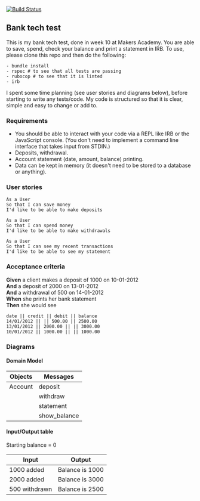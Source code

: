 [![Build Status](https://travis-ci.org/cmb84scd/bank_tech_test.svg?branch=master)](https://travis-ci.org/cmb84scd/bank_tech_test)

## Bank tech test
This is my bank tech test, done in week 10 at Makers Academy. You are able to save, spend, check your balance and print a statement in IRB. To use, please clone this repo and then do the following:
```
- bundle install
- rspec # to see that all tests are passing
- rubocop # to see that it is linted
- irb
```
I spent some time planning (see user stories and diagrams below), before starting to write any tests/code. My code is structured so that it is clear, simple and easy to change or add to.

### Requirements
- You should be able to interact with your code via a REPL like IRB or the JavaScript console. (You don't need to implement a command line interface that takes input from STDIN.)
- Deposits, withdrawal.
- Account statement (date, amount, balance) printing.
- Data can be kept in memory (it doesn't need to be stored to a database or anything).

### User stories
```
As a User
So that I can save money
I'd like to be able to make deposits
```
```
As a User
So that I can spend money
I'd like to be able to make withdrawals
```
```
As a User
So that I can see my recent transactions
I'd like to be able to see my statement
```

### Acceptance criteria
<strong>Given</strong> a client makes a deposit of 1000 on 10-01-2012<br>
<strong>And</strong> a deposit of 2000 on 13-01-2012<br>
<strong>And</strong> a withdrawal of 500 on 14-01-2012<br>
<strong>When</strong> she prints her bank statement<br>
<strong>Then</strong> she would see
```
date || credit || debit || balance
14/01/2012 || || 500.00 || 2500.00
13/01/2012 || 2000.00 || || 3000.00
10/01/2012 || 1000.00 || || 1000.00
```

### Diagrams
#### Domain Model
| Objects | Messages |
| --- | --- |
| Account | deposit |
| | withdraw |
| | statement |
| | show_balance |

#### Input/Output table
Starting balance = 0

| Input | Output |
| --- | --- |
| 1000 added | Balance is 1000 |
| 2000 added | Balance is 3000 |
| 500 withdrawn | Balance is 2500 |
